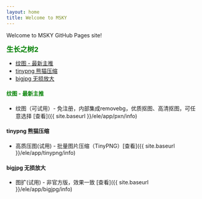 ```yaml
---
layout: home
title: Welcome to MSKY
---
```


Welcome to MSKY GitHub Pages site!

<b><font color=green size=4>
生长之树2
</font></b>

- [纹图 - 最新主推](#纹图---最新主推)
- [tinypng 熊猫压缩](#tinypng-熊猫压缩)
- [bigjpg 无损放大](#bigjpg-无损放大)

#### <font color=green>纹图 - 最新主推</font>
- 纹图（可试用）- 免注册，内部集成removebg，优质抠图、高清抠图，可任意选择 [查看]({{ site.baseurl }}/ele/app/pxn/info)

#### tinypng 熊猫压缩
- 高质压图(试用) - 批量图片压缩（TinyPNG）[查看]({{ site.baseurl }}/ele/app/tinypng/info)

#### bigjpg 无损放大
- 图扩(试用) - 非官方版，效果一致 [查看]({{ site.baseurl }}/ele/app/bigjpg/info)
